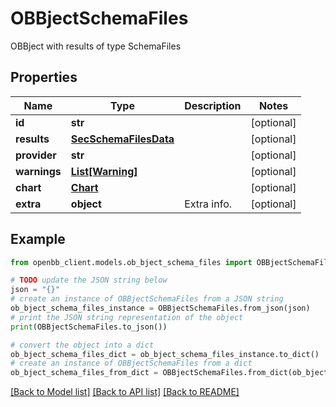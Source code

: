 # OBBjectSchemaFiles

OBBject with results of type SchemaFiles

## Properties

Name | Type | Description | Notes
------------ | ------------- | ------------- | -------------
**id** | **str** |  | [optional] 
**results** | [**SecSchemaFilesData**](SecSchemaFilesData.md) |  | [optional] 
**provider** | **str** |  | [optional] 
**warnings** | [**List[Warning]**](Warning.md) |  | [optional] 
**chart** | [**Chart**](Chart.md) |  | [optional] 
**extra** | **object** | Extra info. | [optional] 

## Example

```python
from openbb_client.models.ob_bject_schema_files import OBBjectSchemaFiles

# TODO update the JSON string below
json = "{}"
# create an instance of OBBjectSchemaFiles from a JSON string
ob_bject_schema_files_instance = OBBjectSchemaFiles.from_json(json)
# print the JSON string representation of the object
print(OBBjectSchemaFiles.to_json())

# convert the object into a dict
ob_bject_schema_files_dict = ob_bject_schema_files_instance.to_dict()
# create an instance of OBBjectSchemaFiles from a dict
ob_bject_schema_files_from_dict = OBBjectSchemaFiles.from_dict(ob_bject_schema_files_dict)
```
[[Back to Model list]](../README.md#documentation-for-models) [[Back to API list]](../README.md#documentation-for-api-endpoints) [[Back to README]](../README.md)


